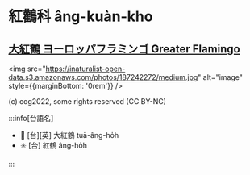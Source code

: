 # 紅鸛科 âng-kuàn-kho

## [大紅鶴 ヨーロッパフラミンゴ Greater Flamingo](https://ebird.org/species/grefla3)

<img src="https://inaturalist-open-data.s3.amazonaws.com/photos/187242272/medium.jpg" alt="image" style={{marginBottom: '0rem'}} />

<p className="image-caption">
(c) cog2022, some rights reserved (CC BY-NC)
</p>

:::info[台語名]

- 🎯 [台][英] 大紅鶴 tuā-âng-ho̍h
- ✳️ [台] 紅鶴 âng-ho̍h

:::
